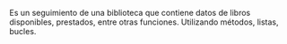 Es un seguimiento de una biblioteca que contiene datos de libros disponibles, prestados, entre otras funciones. Utilizando métodos, listas, bucles.
